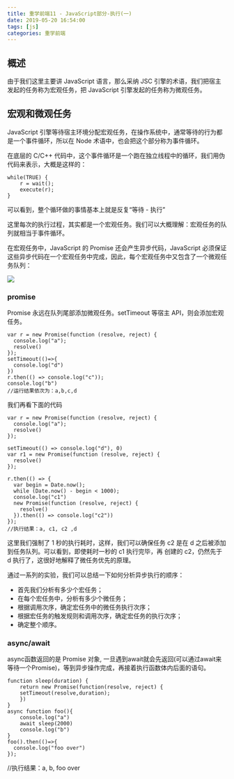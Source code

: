 ```yaml
---
title: 重学前端11 - JavaScript部分-执行(一)
date: 2019-05-20 16:54:00
tags: [js]
categories: 重学前端
---
```


## 概述
由于我们这里主要讲 JavaScript 语言，那么采纳 JSC 引擎的术语，我们把宿主发起的任务称为宏观任务，把 JavaScript 引擎发起的任务称为微观任务。

<!-- more -->
## 宏观和微观任务

JavaScript 引擎等待宿主环境分配宏观任务，在操作系统中，通常等待的行为都是一个事件循环，所以在 Node 术语中，也会把这个部分称为事件循环。

在底层的 C/C++ 代码中，这个事件循环是一个跑在独立线程中的循环，我们用伪代码来表示，大概是这样的：

	
	while(TRUE) {
	    r = wait();
	    execute(r);
	}

可以看到，整个循环做的事情基本上就是反复“等待 - 执行”  

这里每次的执行过程，其实都是一个宏观任务。我们可以大概理解：宏观任务的队列就相当于事件循环。

在宏观任务中，JavaScript 的 Promise 还会产生异步代码，JavaScript 必须保证这些异步代码在一个宏观任务中完成，因此，每个宏观任务中又包含了一个微观任务队列：


![](https://static001.geekbang.org/resource/image/16/65/16f70a9a51a65d5302166b0d78414d65.jpg)

### promise
Promise 永远在队列尾部添加微观任务。setTimeout 等宿主 API，则会添加宏观任务。


    var r = new Promise(function (resolve, reject) {
      console.log("a");
      resolve()
    });
    setTimeout(()=>{
      console.log("d")
    })
    r.then(() => console.log("c"));
    console.log("b")
    //运行结果依次为：a,b,c,d

我们再看下面的代码

    var r = new Promise(function (resolve, reject) {
      console.log("a");
      resolve()
    });

    setTimeout(() => console.log("d"), 0)
    var r1 = new Promise(function (resolve, reject) {
      resolve()
    });

    r.then(() => {
      var begin = Date.now();
      while (Date.now() - begin < 1000);
      console.log("c1")
      new Promise(function (resolve, reject) {
        resolve()
      }).then(() => console.log("c2"))
    });
    //执行结果：a, c1, c2 ,d

这里我们强制了 1 秒的执行耗时，这样，我们可以确保任务 c2 是在 d 之后被添加到任务队列。可以看到，即使耗时一秒的 c1 执行完毕，再 创建的 c2，仍然先于 d 执行了，这很好地解释了微任务优先的原理。

通过一系列的实验，我们可以总结一下如何分析异步执行的顺序：

- 首先我们分析有多少个宏任务；
- 在每个宏任务中，分析有多少个微任务；
- 根据调用次序，确定宏任务中的微任务执行次序；
- 根据宏任务的触发规则和调用次序，确定宏任务的执行次序；
- 确定整个顺序。

### async/await

async函数返回的是 Promise 对象, 一旦遇到await就会先返回(可以通过await来等待一个Promise)，等到异步操作完成，再接着执行函数体内后面的语句。

	function sleep(duration) {
        return new Promise(function(resolve, reject) {
        setTimeout(resolve,duration);
        })
    }
    async function foo(){
        console.log("a")
        await sleep(2000)
        console.log("b")
    }
    foo().then(()=>{
      console.log("foo over")
    });
   //执行结果：a, b, foo over
